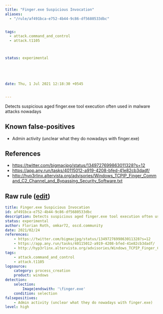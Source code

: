 ```yaml
---
title: "Finger.exe Suspicious Invocation"
aliases:
  - "/rule/af491bca-e752-4b44-9c86-df5680533dbc"


tags:
  - attack.command_and_control
  - attack.t1105



status: experimental





date: Thu, 1 Jul 2021 12:18:30 +0545


---
```


Detects suspicious aged finger.exe tool execution often used in malware attacks nowadays

<!--more-->


## Known false-positives

* Admin activity (unclear what they do nowadays with finger.exe)



## References

* https://twitter.com/bigmacjpg/status/1349727699863011328?s=12
* https://app.any.run/tasks/40115012-a919-4208-bfed-41e82cb3dadf/
* http://hyp3rlinx.altervista.org/advisories/Windows_TCPIP_Finger_Command_C2_Channel_and_Bypassing_Security_Software.txt


## Raw rule ([edit](https://github.com/SigmaHQ/sigma/edit/master/rules/windows/process_creation/proc_creation_win_susp_finger_usage.yml))
```yaml
title: Finger.exe Suspicious Invocation
id: af491bca-e752-4b44-9c86-df5680533dbc
description: Detects suspicious aged finger.exe tool execution often used in malware attacks nowadays
status: experimental
author: Florian Roth, omkar72, oscd.community
date: 2021/02/24
references:
    - https://twitter.com/bigmacjpg/status/1349727699863011328?s=12
    - https://app.any.run/tasks/40115012-a919-4208-bfed-41e82cb3dadf/
    - http://hyp3rlinx.altervista.org/advisories/Windows_TCPIP_Finger_Command_C2_Channel_and_Bypassing_Security_Software.txt
tags:
    - attack.command_and_control
    - attack.t1105
logsource:
    category: process_creation
    product: windows
detection:
    selection:
        Image|endswith: '\finger.exe'
    condition: selection
falsepositives:
    - Admin activity (unclear what they do nowadays with finger.exe)
level: high
```
